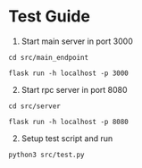 # Test Guide

1. Start main server in port 3000

`cd src/main_endpoint`

`flask run -h localhost -p 3000`

2. Start rpc server in port 8080

`cd src/server`

`flask run -h localhost -p 8080`

2. Setup test script and run

`python3 src/test.py`